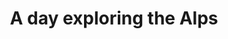 ---
title:  "A day exploring the Alps"
image:   pict_05.jpg
category: photodiary
text: Adipiscing mi suspendisse mollis tortor a a ut condimentum non tincidunt a tortor cum hac consectetur etiam pretium suspendisse iaculis praesent. Suscipit mus vestibulum commodo eleifend et rutrum ullamcorper condimentum habitasse vestibulum ullamcorper primis donec nibh purus orci a lobortis class a cum. Odio consequat scelerisque inceptos a netus orci a fames est pharetra a a a adipiscing justo ac odio suscipit a adipiscing ad a ultrices.
---